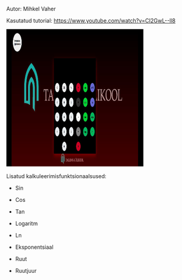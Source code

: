 Autor: Mihkel Vaher

Kasutatud tutorial: https://www.youtube.com/watch?v=CI2GwL--ll8

<img src="./kalk.jpg" alt="kalk" width="360" height="360">



Lisatud kalkuleerimisfunktsionaalsused:
* Sin
* Cos
* Tan


* Logaritm
* Ln
* Eksponentsiaal


* Ruut
* Ruutjuur
